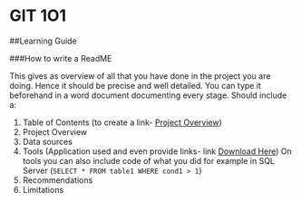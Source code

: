 # GIT 1O1

##Learning Guide 

###How to write a ReadME

This gives as overview of all that you have done in the project you are doing. Hence it should be precise and well detailed.
You can type it beforehand in a word document documenting every stage.
Should include a:
1. Table of Contents (to create a link- [Project Overview](#project-overview))
2. Project Overview
3. Data sources
4. Tools (Application used and even provide links- link [Download Here](https://example.com))
On tools you can also include code of what you did for example in SQL Server (```SELECT * FROM table1 WHERE cond1 > 1```)
6. Recommendations 
7. Limitations
